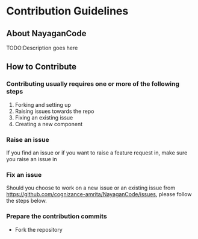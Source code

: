 # Contribution Guidelines

## About NayaganCode

TODO:Description goes here


## How to Contribute

### Contributing usually requires one or more of the following steps

1. Forking and setting up
2. Raising issues towards the repo
3. Fixing an existing issue
4. Creating a new component

### Raise an issue

If you find an issue or if you want to raise a feature request in, make sure you raise an issue in 

### Fix an issue

Should you choose to work on a new issue or an existing issue from <https://github.com/cognizance-amrita/NayaganCode/issues>, please follow the steps below.

### Prepare the contribution commits

- Fork the repository